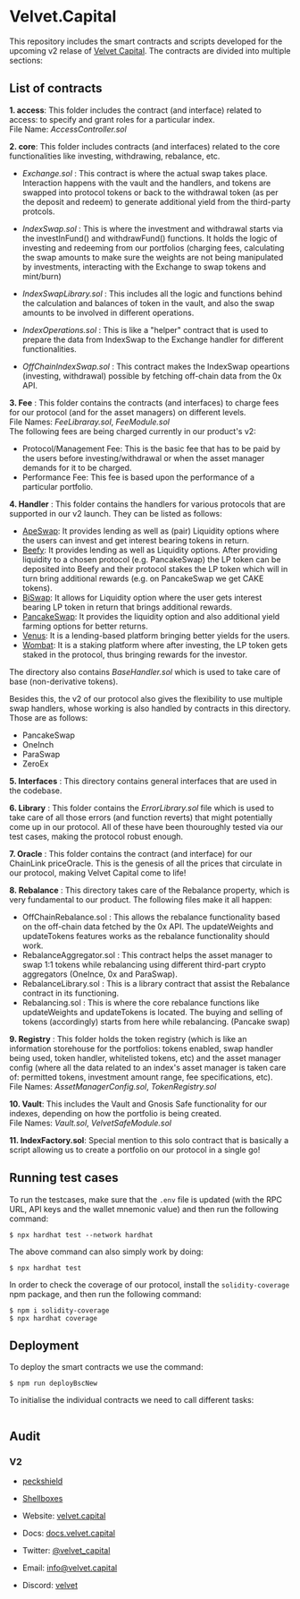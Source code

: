 # Velvet.Capital

This repository includes the smart contracts and scripts developed for the upcoming v2 relase of [Velvet Capital](https://velvet.capital/).
The contracts are divided into multiple sections:

## List of contracts

**1. access**: This folder includes the contract (and interface) related to access: to specify and grant roles for a particular index. 
<br>File Name: _AccessController.sol_

**2. core**: This folder includes contracts (and interfaces) related to the core functionalities like investing, withdrawing, rebalance, etc.

- _Exchange.sol_ : This contract is where the actual swap takes place. Interaction happens with the vault and the handlers, and tokens are swapped into protocol tokens or back to the withdrawal token (as per the deposit and redeem) to generate additional yield from the third-party protcols. 

- _IndexSwap.sol_ : This is where the investment and withdrawal starts via the investInFund() and withdrawFund() functions. It holds the logic of investing and redeeming from our portfolios (charging fees, calculating the swap amounts to make sure the weights are not being manipulated by investments, interacting with the Exchange to swap tokens and mint/burn)

- _IndexSwapLibrary.sol_ : This includes all the logic and functions behind the calculation and balances of token in the vault, and also the swap amounts to be involved in different operations.

- _IndexOperations.sol_ : This is like a "helper" contract that is used to prepare the data from IndexSwap to the Exchange handler for different functionalities.

- _OffChainIndexSwap.sol_ : This contract makes the IndexSwap opeartions (investing, withdrawal) possible by fetching off-chain data from the 0x API.

**3. Fee** : This folder contains the contracts (and interfaces) to charge fees for our protocol (and for the asset managers) on different levels.
<br>File Names: _FeeLibraray.sol_, _FeeModule.sol_
<br>The following fees are being charged currently in our product's v2:
- Protocol/Management Fee: This is the basic fee that has to be paid by the users before investing/withdrawal or when the asset manager demands for it to be charged.
- Performance Fee: This fee is based upon the performance of a particular portfolio.

**4. Handler** : This folder contains the handlers for various protocols that are supported in our v2 launch. They can be listed as follows:
- [ApeSwap](https://apeswap.finance/): It provides lending as well as (pair) Liquidity options where the users can invest and get interest bearing tokens in return.
- [Beefy](https://beefy.com/): It provides lending as well as Liquidity options. After providing liquidity to a chosen protocol (e.g. PancakeSwap) the LP token can be deposited into Beefy and their protocol stakes the LP token which will in turn bring additional rewards (e.g. on PancakeSwap we get CAKE tokens).
- [BiSwap](https://biswap.org/): It allows for Liquidity option where the user gets interest bearing LP token in return that brings additional rewards.
- [PancakeSwap](https://pancakeswap.finance/): It provides the liquidity option and also additional yield farming options for better returns.
- [Venus](https://venus.io/): It is a lending-based platform bringing better yields for the users.
- [Wombat](https://www.wombat.exchange/): It is a staking platform where after investing, the LP token gets staked in the protocol, thus bringing rewards for the investor.

The directory also contains _BaseHandler.sol_ which is used to take care of base (non-derivative tokens).

Besides this, the v2 of our protocol also gives the flexibility to use multiple swap handlers, whose working is also handled by contracts in this directory. Those are as follows:
- PancakeSwap
- OneInch
- ParaSwap
- ZeroEx

**5. Interfaces** : This directory contains general interfaces that are used in the codebase.

**6. Library** : This folder contains the _ErrorLibrary.sol_ file which is used to take care of all those errors (and function reverts) that might potentially come up in our protocol. All of these have been thouroughly tested via our test cases, making the protocol robust enough.

**7. Oracle** : This folder contains the contract (and interface) for our ChainLink priceOracle. This is the genesis of all the prices that circulate in our protocol, making Velvet Capital come to life!

**8. Rebalance** : This directory takes care of the Rebalance property, which is very fundamental to our product. The following files make it all happen:
- OffChainRebalance.sol : This allows the rebalance functionality based on the off-chain data fetched by the 0x API. The updateWeights and updateTokens features works as the rebalance functionality should work.
- RebalanceAggregator.sol : This contract helps the asset manager to swap 1:1 tokens while rebalancing using different third-part crypto aggregators (OneInce, 0x and ParaSwap).
- RebalanceLibrary.sol : This is a library contract that assist the Rebalance contract in its functioning.
- Rebalancing.sol : This is where the core rebalance functions like updateWeights and updateTokens is located. The buying and selling of tokens (accordingly) starts from here while rebalancing. (Pancake swap)

**9. Registry** : This folder holds the token registry (which is like an information storehouse for the portfolios: tokens enabled, swap handler being used, token handler, whitelisted tokens, etc) and the asset manager config (where all the data related to an index's asset manager is taken care of: permitted tokens, investment amount range, fee specifications, etc).
<br>File Names: _AssetManagerConfig.sol_, _TokenRegistry.sol_

**10. Vault**: This includes the Vault and Gnosis Safe functionality for our indexes, depending on how the portfolio is being created.
<br>File Names: _Vault.sol_, _VelvetSafeModule.sol_

**11. IndexFactory.sol**: Special mention to this solo contract that is basically a script allowing us to create a portfolio on our protocol in a single go!


## Running test cases

To run the testcases, make sure that the `.env` file is updated (with the RPC URL, API keys and the wallet mnemonic value) and then run the following command:

```
$ npx hardhat test --network hardhat
```

The above command can also simply work by doing:
```
$ npx hardhat test
```

In order to check the coverage of our protocol, install the `solidity-coverage` npm package, and then run the following command:
```
$ npm i solidity-coverage 
$ npx hardhat coverage
```

## Deployment

To deploy the smart contracts we use the command:

```
$ npm run deployBscNew

```

To initialise the individual contracts we need to call different tasks:

```
```


## Audit
### V2
- [peckshield](https://github.com/Velvet-Capital/audits/blob/main/PeckShield-Audit-Report-VelvetV2-v1.0-2.pdf)
- [Shellboxes](https://github.com/Velvet-Capital/audits/blob/main/Velvet_Capital_V2_Security_Audit_Report.pdf)


- Website: [velvet.capital](https://www.velvet.capital/)
- Docs: [docs.velvet.capital](https://docs.velvet.capital/)
- Twitter: [@velvet_capital](https://twitter.com/velvet_capital)
- Email: [info@velvet.capital](mailto:info@velvet.capital)
- Discord: [velvet](https://discord.com/invite/GkEwgezVMR)
